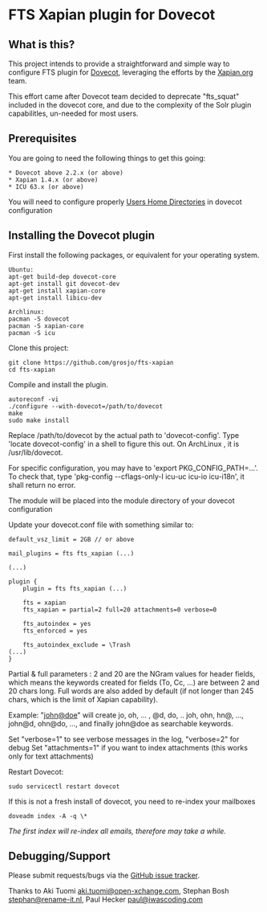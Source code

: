 FTS Xapian plugin for Dovecot
=============================

What is this?
-------------

This project intends to provide a straightforward and simple way to configure FTS plugin for [Dovecot](https://github.com/dovecot/), leveraging the efforts by the [Xapian.org](https://xapian.org/) team.

This effort came after Dovecot team decided to deprecate "fts_squat" included in the dovecot core, and due to the complexity of the Solr plugin capabilitles, un-needed for most users.



Prerequisites
-------------

You are going to need the following things to get this going:

```
* Dovecot above 2.2.x (or above)
* Xapian 1.4.x (or above)
* ICU 63.x (or above)
```

You will need to configure properly [Users Home Directories](https://wiki.dovecot.org/VirtualUsers/Home) in dovecot configuration


Installing the Dovecot plugin
-----------------------------

First install the following packages, or equivalent for your operating system. 

```
Ubuntu:
apt-get build-dep dovecot-core
apt-get install git dovecot-dev
apt-get install xapian-core
apt-get install libicu-dev

Archlinux:
pacman -S dovecot
pacman -S xapian-core
pacman -S icu
```

Clone this project:

```
git clone https://github.com/grosjo/fts-xapian
cd fts-xapian
```

Compile and install the plugin. 

```
autoreconf -vi
./configure --with-dovecot=/path/to/dovecot
make
sudo make install
```

Replace /path/to/dovecot by the actual path to 'dovecot-config'.
Type 'locate dovecot-config' in a shell to figure this out. On ArchLinux , it is /usr/lib/dovecot. 

For specific configuration, you may have to 'export PKG_CONFIG_PATH=...'. To check that, type 'pkg-config --cflags-only-I icu-uc icu-io icu-i18n', it shall return no error.

The module will be placed into the module directory of your dovecot configuration

Update your dovecot.conf file with something similar to:

```
default_vsz_limit = 2GB // or above

mail_plugins = fts fts_xapian (...)

(...)

plugin {
	plugin = fts fts_xapian (...)

	fts = xapian
	fts_xapian = partial=2 full=20 attachments=0 verbose=0

	fts_autoindex = yes
	fts_enforced = yes
	
	fts_autoindex_exclude = \Trash
(...)
}
```
Partial & full parameters : 2 and 20 are the NGram values for header fields, which means the keywords created for fields (To, Cc, ...) are between 2 and 20 chars long.
Full words are also added by default (if not longer than 245 chars, which is the limit of Xapian capability).

Example: "<john@doe>" will create jo, oh, ... , @d, do, .. joh, ohn, hn@, ..., john@d, ohn@do, ..., and finally john@doe as searchable keywords.

Set "verbose=1" to see verbose messages in the log, "verbose=2" for debug
Set "attachments=1" if you want to index attachments (this works only for text attachments)

Restart Dovecot:

```
sudo servicectl restart dovecot
```


If this is not a fresh install of dovecot, you need to re-index your mailboxes

```
doveadm index -A -q \*
```

*The first index will re-index all emails, therefore may take a while.*



Debugging/Support
-----------------

Please submit requests/bugs via the [GitHub issue tracker](https://github.com/grosjo/fts-xapian/issues).

Thanks to Aki Tuomi <aki.tuomi@open-xchange.com>, Stephan Bosh <stephan@rename-it.nl>, Paul Hecker <paul@iwascoding.com>
